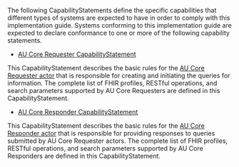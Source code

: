 
The following CapabilityStatements define the specific capabilities that different types of systems are expected to have in order to comply with this implementation guide. Systems conforming to this implementation guide are expected to declare conformance to one or more of the following capability statements.

- [AU Core Requester CapabilityStatement](CapabilityStatement-au-core-requester.html)

This CapabilityStatement describes the basic rules for the [AU Core Requester actor](ActorDefinition-au-core-actor-requester.html) that is responsible for creating and initiating the queries for information. The complete list of FHIR profiles, RESTful operations, and search parameters supported by AU Core Requesters are defined in this CapabilityStatement. 

- [AU Core Responder CapabilityStatement](CapabilityStatement-au-core-responder.html)

This CapabilityStatement describes the basic rules for the [AU Core Responder actor](ActorDefinition-au-core-actor-responder.html) that is responsible for providing responses to queries submitted by AU Core Requester actors. The complete list of FHIR profiles, RESTful operations, and search parameters supported by AU Core Responders are defined in this CapabilityStatement.